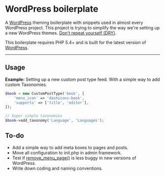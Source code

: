 WordPress boilerplate
=====================

A [WordPress](https://github.com/WordPress/WordPress) theming boilerplate with snippets used in almost every WordPress project. This project is trying to simplify the way we're setting up a new WordPress themes. [Don't repeat yourself (DRY)](http://en.wikipedia.org/wiki/Don't_repeat_yourself).

This boilerplate requires PHP 5.4+ and is built for the latest version of [WordPress](https://github.com/WordPress/WordPress).

---

Usage
--------------
**Example:** Setting up a new custom post type feed. With a simple way to add custom Taxonomies.

```php
$book = new CustomPostType('book', [
	'menu_icon' => 'dashicons-book',
	'supports' => ['title', 'editor'],
]);

// Super simple taxonomies
$book->add_taxonomy('Language', 'Languages');
```

To-do
--------------
- Add a simple way to add meta boxes to pages and posts.
- Move all configuration to init.php in admin framework.
- Test if [remove_menu_page()](http://codex.wordpress.org/Function_Reference/remove_menu_page) is less buggy in new versions of WordPress.
- Write down coding and naming conventions.

